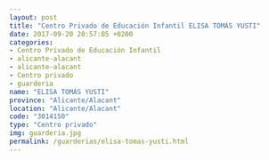 ```yaml
---
layout: post
title: "Centro Privado de Educación Infantil ELISA TOMÁS YUSTI"
date: 2017-09-20 20:57:05 +0200
categories:
- Centro Privado de Educación Infantil
- alicante-alacant
- alicante-alacant
- Centro privado
- guarderia
name: "ELISA TOMÁS YUSTI"
province: "Alicante/Alacant"
location: "Alicante/Alacant"
code: "3014150"
type: "Centro privado"
img: guarderia.jpg
permalink: /guarderias/elisa-tomas-yusti.html
---
```

